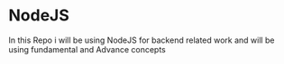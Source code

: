 # NodeJS
In this Repo i will be using NodeJS for backend related work and will be using fundamental and Advance concepts
